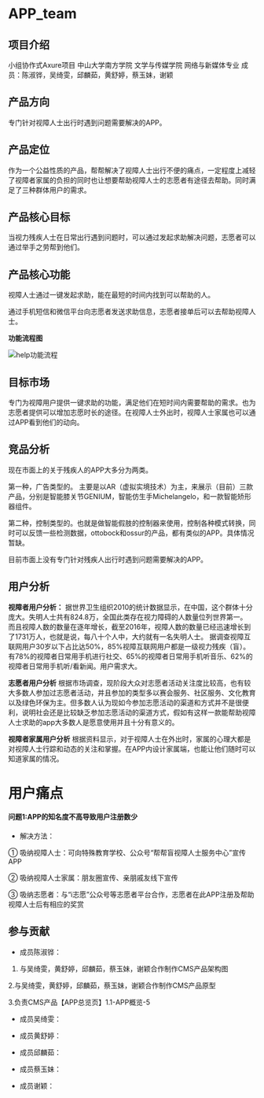 # APP_team

## 项目介绍

小组协作式Axure项目 中山大学南方学院 文学与传媒学院 网络与新媒体专业 成员：陈淑铧，吴绮雯，邱麟茹，黄舒婷，蔡玉妹，谢颖

## 产品方向

专门针对视障人士出行时遇到问题需要解决的APP。

## 产品定位

作为一个公益性质的产品，帮帮解决了视障人士出行不便的痛点，一定程度上减轻了视障者家属的负担的同时也让想要帮助视障人士的志愿者有途径去帮助。同时满足了三种群体用户的需求。

## 产品核心目标

当视力残疾人士在日常出行遇到问题时，可以通过发起求助解决问题，志愿者可以通过举手之劳帮到他们。

## 产品核心功能

视障人士通过一键发起求助，能在最短的时间内找到可以帮助的人。

通过手机短信和微信平台向志愿者发送求助信息，志愿者接单后可以去帮助视障人士。

**功能流程图**

![help功能流程](https://images.gitee.com/uploads/images/2019/1216/182716_7f5cf513_1532308.png "help.png")

## 目标市场

专门为视障用户提供一键求助的功能，满足他们在短时间内需要帮助的需求。也为志愿者提供可以增加志愿时长的途径。在视障人士外出时，视障人士家属也可以通过APP看到他们的动向。

## 竞品分析

现在市面上的关于残疾人的APP大多分为两类。 

第一种，广告类型的。 主要是以AR（虚拟实境技术）为主，来展示（目前）三款产品，分别是智能膝关节GENIUM，智能仿生手Michelangelo，和一款智能矫形器组件。

第二种，控制类型的。也就是做智能假肢的控制器来使用，控制各种模式转换，同时可以反馈一些检测数据，ottobock和ossur的产品，都有类似的APP。具体情况暂缺。

目前市面上没有专门针对残疾人出行时遇到问题需要解决的APP。

## 用户分析

**视障者用户分析：**
据世界卫生组织2010的统计数据显示，在中国，这个群体十分庞大。失明人士共有824.8万，全国此类存在视力障碍的人数量位列世界第一。
 
而且视障人数的数量在逐年增长，截至2016年，视障人数的数量已经迅速增长到了1731万人，也就是说，每八十个人中，大约就有一名失明人士。
据调查视障互联网用户30岁以下占比达50%，85%视障互联网用户都是一级视力残疾（盲）。有78%的视障者日常用手机进行社交、65%的视障者日常用手机听音乐、62%的视障者日常用手机听/看新闻。用户需求大。

**志愿者用户分析**
根据市场调查，现阶段大众对志愿者活动关注度比较高，也有较大多数人参加过志愿者活动，并且参加的类型多以赛会服务、社区服务、文化教育以及绿色环保为主。但多数人认为现如今参加志愿活动的渠道和方式并不是很便利，说明社会还是比较缺乏参加志愿活动的渠道方式，假如有这样一款能帮助视障人士求助的app大多数人是愿意使用并且十分有意义的。

**视障者家属用户分析**
根据资料显示，对于视障人士在外出时，家属的心理大都是对视障人士行踪和动态的关注和掌握。在APP内设计家属端，也能让他们随时可以知道家属的情况。


# 用户痛点

#### 问题1:APP的知名度不高导致用户注册数少

+ 解决方法：

① 吸纳视障人士：可向特殊教育学校、公众号“帮帮盲视障人士服务中心”宣传APP
         
② 吸纳视障人士家属：朋友圈宣传、亲朋戚友线下宣传

③ 吸纳志愿者：与“i志愿”公众号等志愿者平台合作，志愿者在此APP注册及帮助视障人士后有相应的奖赏

## 参与贡献

- 成员陈淑铧：

1. 与吴绮雯，黄舒婷，邱麟茹，蔡玉妹，谢颖合作制作CMS产品架构图

2.与吴绮雯，黄舒婷，邱麟茹，蔡玉妹，谢颖合作制作CMS产品原型

3.负责CMS产品【APP总览页】1.1-APP概览-5

- 成员吴绮雯：

- 成员黄舒婷：

- 成员邱麟茹：

- 成员蔡玉妹：

- 成员谢颖：
